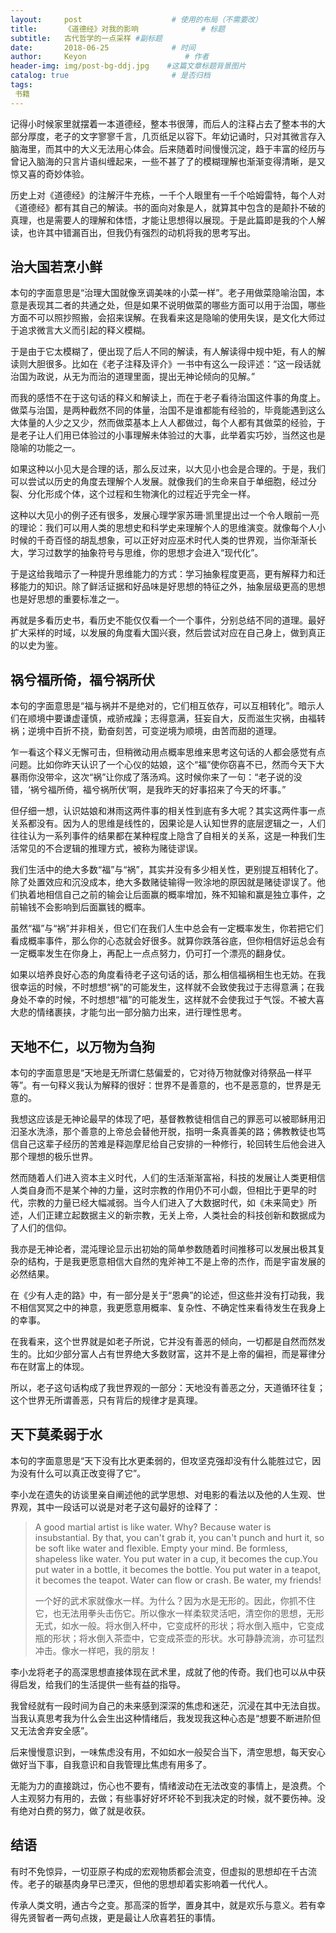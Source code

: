 ```yaml
---
layout:     post                    # 使用的布局（不需要改）
title:      《道德经》对我的影响              # 标题 
subtitle:   古代哲学的一点采样 #副标题
date:       2018-06-25              # 时间
author:     Keyon                      # 作者
header-img: img/post-bg-ddj.jpg    #这篇文章标题背景图片
catalog: true                       # 是否归档
tags:
 书籍
---
```


记得小时候家里就摆着一本道德经，整本书很薄，而后人的注释占去了整本书的大部分厚度，老子的文字寥寥千言，几页纸足以容下。年幼记诵时，只对其微言存入脑海里，而其中的大义无法用心体会。后来随着时间慢慢沉淀，趋于丰富的经历与曾记入脑海的只言片语纠缠起来，一些不甚了了的模糊理解也渐渐变得清晰，是又惊又喜的奇妙体验。

历史上对《道德经》的注解汗牛充栋，一千个人眼里有一千个哈姆雷特，每个人对《道德经》都有其自己的解读。书的面向对象是人，就算其中包含的是颠扑不破的真理，也是需要人的理解和体悟，才能让思想得以展现。于是此篇即是我的个人解读，也许其中错漏百出，但我仍有强烈的动机将我的思考写出。

## 治大国若烹小鲜
本句的字面意思是“治理大国就像烹调美味的小菜一样”。老子用做菜隐喻治国，本意是表现其二者的共通之处，但是如果不说明做菜的哪些方面可以用于治国，哪些方面不可以照抄照搬，会招来误解。在我看来这是隐喻的使用失误，是文化大师过于追求微言大义而引起的释义模糊。

于是由于它太模糊了，便出现了后人不同的解读，有人解读得中规中矩，有人的解读则大胆很多。比如在《老子注释及评介》一书中有这么一段评述：“这一段话就治国为政说，从无为而治的道理里面，提出无神论倾向的见解。”

而我的感悟不在于这句话的释义和解读上，而在于老子看待治国这件事的角度上。做菜与治国，是两种截然不同的体量，治国不是谁都能有经验的，毕竟能遇到这么大体量的人少之又少，然而做菜基本上人人都做过，每个人都有其做菜的经验，于是老子让人们用已体验过的小事理解未体验过的大事，此举着实巧妙，当然这也是隐喻的功能之一。

如果这种以小见大是合理的话，那么反过来，以大见小也会是合理的。于是，我们可以尝试以历史的角度去理解个人发展。就像我们的生命来自于单细胞，经过分裂、分化形成个体，这个过程和生物演化的过程近乎完全一样。

这种以大见小的例子还有很多，发展心理学家苏珊·凯里提出过一个令人眼前一亮的理论：我们可以用人类的思想史和科学史来理解个人的思维演变。就像每个人小时候的千奇百怪的胡乱想象，可以正好对应巫术时代人类的世界观，当你渐渐长大，学习过数学的抽象符号与思维，你的思想才会进入“现代化”。

于是这给我暗示了一种提升思维能力的方式：学习抽象程度更高，更有解释力和迁移能力的知识。除了鲜活证据和好品味是好思想的特征之外，抽象层级更高的思想也是好思想的重要标准之一。

再就是多看历史书，看历史不能仅仅看一个一个事件，分别总结不同的道理。最好扩大采样的时域，以发展的角度看大国兴衰，然后尝试对应在自己身上，做到真正的以史为鉴。

## 祸兮福所倚，福兮祸所伏
本句的字面意思是“福与祸并不是绝对的，它们相互依存，可以互相转化”。暗示人们在顺境中要谦虚谨慎，戒骄戒躁；志得意满，狂妄自大，反而滋生灾祸，由福转祸；逆境中百折不挠，勤奋刻苦，可变逆境为顺境，由苦而甜的道理。

 乍一看这个释义无懈可击，但稍微动用点概率思维来思考这句话的人都会感觉有点问题。比如你昨天认识了一个心仪的姑娘，这个“福”使你窃喜不已，然而今天下大暴雨你没带伞，这次“祸”让你成了落汤鸡。这时候你来了一句：“老子说的没错，‘祸兮福所倚，福兮祸所伏’啊，是我昨天的好事招来了今天的坏事。”

但仔细一想，认识姑娘和淋雨这两件事的相关性到底有多大呢？其实这两件事一点关系都没有。因为人的思维是线性的，因果论是人认知世界的底层逻辑之一，人们往往认为一系列事件的结果都在某种程度上隐含了自相关的关系，这是一种我们生活常见的不合逻辑的推理方式，被称为赌徒谬误。

我们生活中的绝大多数“福”与“祸”，其实并没有多少相关性，更别提互相转化了。除了处置效应和沉没成本，绝大多数赌徒输得一败涂地的原因就是赌徒谬误了。他们执着地相信自己之前的输会让后面赢的概率增加，殊不知输和赢是独立事件，之前输钱不会影响到后面赢钱的概率。

虽然“福”与“祸”并非相关，但它们在我们人生中总会有一定概率发生，你若把它们看成概率事件，那么你的心态就会好很多。就算你跌落谷底，但你相信好运总会有一定概率发生在你身上，再配上一点点努力，仍可打一个漂亮的翻身仗。

如果以培养良好心态的角度看待老子这句话的话，那么相信福祸相生也无妨。在我很幸运的时候，不时想想“祸”的可能发生，这样就不会致使我过于志得意满；在我身处不幸的时候，不时想想“福”的可能发生，这样就不会使我过于气馁。不被大喜大悲的情绪裹挟，才能匀出一部分脑力出来，进行理性思考。

## 天地不仁，以万物为刍狗
本句的字面意思是“天地是无所谓仁慈偏爱的，它对待万物就像对待祭品一样平等”。有一句释义我认为解释的很好：世界不是善意的，也不是恶意的，世界是无意的。

我想这应该是无神论最早的体现了吧，基督教教徒相信自己的罪恶可以被耶稣用汩汩圣水洗涤，那个善意的上帝总会替他开脱，指明一条真善美的路；佛教教徒也笃信自己这辈子经历的苦难是释迦摩尼给自己安排的一种修行，轮回转生后他会进入那个理想的极乐世界。

然而随着人们进入资本主义时代，人们的生活渐渐富裕，科技的发展让人类更相信人类自身而不是某个神的力量，这时宗教的作用仍不可小觑，但相比于更早的时代，宗教的力量已经大幅减弱。当今人们进入了大数据时代，如《未来简史》所述，人们正建立起数据主义的新宗教，无关上帝，人类社会的科技创新和数据成为了人们的信仰。

我亦是无神论者，混沌理论显示出初始的简单参数随着时间推移可以发展出极其复杂的结构，于是我更愿意相信大自然的鬼斧神工不是上帝的杰作，而是宇宙发展的必然结果。

在《少有人走的路》中，有一部分是关于“恩典”的论述，但这些并没有打动我，我不相信冥冥之中的神意，我更愿意用概率、复杂性、不确定性来看待发生在我身上的幸事。

在我看来，这个世界就是如老子所说，它并没有善恶的倾向，一切都是自然而然发生的。比如少部分富人占有世界绝大多数财富，这并不是上帝的偏袒，而是幂律分布在财富上的体现。

所以，老子这句话构成了我世界观的一部分：天地没有善恶之分，天道循环往复；这个世界无所谓善恶，只有背后的规律才是真理。

## 天下莫柔弱于水
本句的字面意思是“天下没有比水更柔弱的，但攻坚克强却没有什么能胜过它，因为没有什么可以真正改变得了它”。

李小龙在遗失的访谈里亲自阐述他的武学思想、对电影的看法以及他的人生观、世界观，其中一段话可以说是对老子这句最好的诠释了：

> A good martial artist is like water. Why? Because water is insubstantial. By that, you can't grab it, you can't punch and hurt it, so be soft like water and flexible. Empty your mind. Be formless, shapeless like water. You put water in a cup, it becomes the cup.You put water in a bottle, it becomes the bottle. You put water in a teapot, it becomes the teapot. Water can flow or crash. Be water, my friends! 
> 
> 一个好的武术家就像水一样。为什么？因为水是无形的。因此，你抓不住它，也无法用拳头击伤它。所以像水一样柔软灵活吧，清空你的思想，无形无式，如水一般。将水倒入杯中，它变成杯的形状；将水倒入瓶中，它变成瓶的形状；将水倒入茶壶中，它变成茶壶的形状。水可静静流淌，亦可猛烈冲击。像水一样吧，我的朋友！

李小龙将老子的高深思想直接体现在武术里，成就了他的传奇。我们也可以从中获得启发，给我们的生活提供一些有益的指导。

我曾经就有一段时间为自己的未来感到深深的焦虑和迷茫，沉浸在其中无法自拔。当我认真思考我为什么会生出这种情绪后，我发现我这种心态是“想要不断进阶但又无法舍弃安全感”。

后来慢慢意识到，一味焦虑没有用，不如如水一般契合当下，清空思想，每天安心做好当下事，自我意识和自我管理比焦虑有用多了。

无能为力的直接跳过，伤心也不要有，情绪波动在无法改变的事情上，是浪费。个人主观努力有用的，去做；有些事好好坏坏轮不到我决定的时候，就不要伤神。没有绝对白费的努力，做了就是收获。

## 结语
有时不免惊异，一切亚原子构成的宏观物质都会流变，但虚拟的思想却在千古流传。老子的碳基肉身早已湮灭，但他的思想却着实影响着一代代人。

传承人类文明，通古今之变。那高深的哲学，置身其中，就是欢乐与意义。若有幸得先贤智者一两句点拨，更是最让人欣喜若狂的事情。